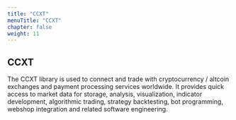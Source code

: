 ```yaml
---
title: "CCXT"
menuTitle: "CCXT"
chapter: false
weight: 11
---
```


## CCXT

The CCXT library is used to connect and trade with cryptocurrency / altcoin exchanges and payment processing services worldwide. It provides quick access to market data for storage, analysis, visualization, indicator development, algorithmic trading, strategy backtesting, bot programming, webshop integration and related software engineering.

